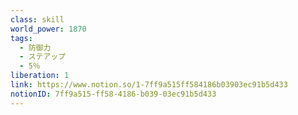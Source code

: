 ```yaml
---
class: skill
world_power: 1870
tags:
  - 防御力
  - ステアップ
  - 5％
liberation: 1
link: https://www.notion.so/1-7ff9a515ff584186b03903ec91b5d433
notionID: 7ff9a515-ff58-4186-b039-03ec91b5d433
---
```

